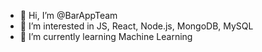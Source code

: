 - 👋 Hi, I’m @BarAppTeam
- 👀 I’m interested in JS, React, Node.js, MongoDB, MySQL
- 🌱 I’m currently learning Machine Learning


<!---
BarAppTeam/BarAppTeam is a ✨ special ✨ repository because its `README.md` (this file) appears on your GitHub profile.
You can click the Preview link to take a look at your changes.
--->
